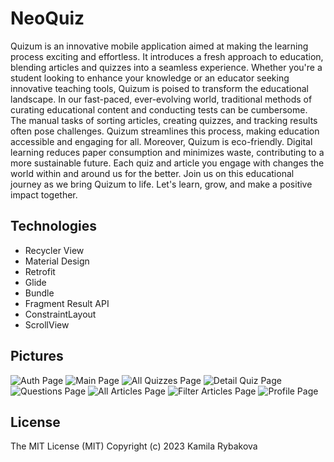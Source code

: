# NeoQuiz

Quizum is an innovative mobile application aimed at making the learning process exciting and effortless. It introduces a fresh approach to education, blending articles and quizzes into a seamless experience. Whether you're a student looking to enhance your knowledge or an educator seeking innovative teaching tools, Quizum is poised to transform the educational landscape.
In our fast-paced, ever-evolving world, traditional methods of curating educational content and conducting tests can be cumbersome. The manual tasks of sorting articles, creating quizzes, and tracking results often pose challenges. Quizum streamlines this process, making education accessible and engaging for all.
Moreover, Quizum is eco-friendly. Digital learning reduces paper consumption and minimizes waste, contributing to a more sustainable future. Each quiz and article you engage with changes the world within and around us for the better.
Join us on this educational journey as we bring Quizum to life. Let's learn, grow, and make a positive impact together.

## Technologies
- Recycler View
- Material Design
- Retrofit
- Glide
- Bundle
- Fragment Result API
- ConstraintLayout
- ScrollView


## Pictures
![Auth Page](imagesForReadme/Auth_Screenshot.png)
![Main Page](imagesForReadme/Main_Page.png)
![All Quizzes Page](imagesForReadme/all_quizzes.png)
![Detail Quiz Page](imagesForReadme/detail_quiz.png)
![Questions Page](imagesForReadme/questions_page.png)
![All Articles Page](imagesForReadme/All_Articles.png)
![Filter Articles Page](imagesForReadme/filter_page.png)
![Profile Page](imagesForReadme/profile_page.png)


## License
The MIT License (MIT)
Copyright (c) 2023 Kamila Rybakova

